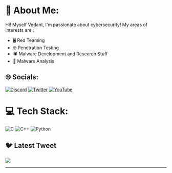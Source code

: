 # 💫 About Me:
Hi! Myself Vedant, I'm passionate about cybersecurity! My areas of interests are : 
  * 🖥️ Red Teaming
  * 🤓 Penetration Testing
  * 🕷️ Malware Development and Research Stuff
  * 🔎 Malware Analysis



## 🌐 Socials:
[![Discord](https://img.shields.io/badge/Discord-%237289DA.svg?logo=discord&logoColor=white)](https://discord.gg/3256) [![Twitter](https://img.shields.io/badge/Twitter-%231DA1F2.svg?logo=Twitter&logoColor=white)](https://twitter.com/BhalgamaVedant) [![YouTube](https://img.shields.io/badge/YouTube-%23FF0000.svg?logo=YouTube&logoColor=white)](https://youtube.com/@UCIlMtOiRDi1luvhtjczvjJw) 

# 💻 Tech Stack:
![C](https://img.shields.io/badge/c-%2300599C.svg?style=for-the-badge&logo=c&logoColor=white) ![C++](https://img.shields.io/badge/c++-%2300599C.svg?style=for-the-badge&logo=c%2B%2B&logoColor=white) ![Python](https://img.shields.io/badge/python-3670A0?style=for-the-badge&logo=python&logoColor=ffdd54)


## 🐦 Latest Tweet
[![](https://gtce.itsvg.in/api?username=BhalgamaVedant)](https://github.com/VishwaGauravIn/github-twitter-card-embed)

---

<!-- Proudly created with GPRM ( https://gprm.itsvg.in ) -->
